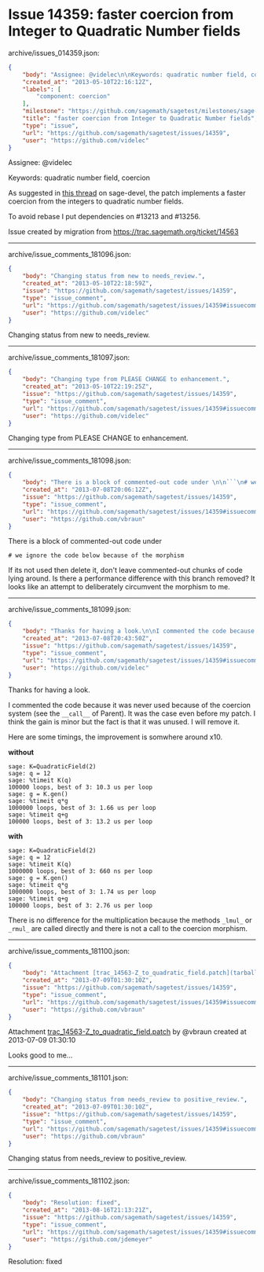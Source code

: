 # Issue 14359: faster coercion from Integer to Quadratic Number fields

archive/issues_014359.json:
```json
{
    "body": "Assignee: @videlec\n\nKeywords: quadratic number field, coercion\n\nAs suggested in [this thread](https://groups.google.com/forum/?fromgroups=#!topic/sage-devel/ED9uYzAx190) on sage-devel, the patch implements a faster coercion from the integers to quadratic number fields.\n\nTo avoid rebase I put dependencies on #13213 and #13256.\n\nIssue created by migration from https://trac.sagemath.org/ticket/14563\n\n",
    "created_at": "2013-05-10T22:16:12Z",
    "labels": [
        "component: coercion"
    ],
    "milestone": "https://github.com/sagemath/sagetest/milestones/sage-5.12",
    "title": "faster coercion from Integer to Quadratic Number fields",
    "type": "issue",
    "url": "https://github.com/sagemath/sagetest/issues/14359",
    "user": "https://github.com/videlec"
}
```
Assignee: @videlec

Keywords: quadratic number field, coercion

As suggested in [this thread](https://groups.google.com/forum/?fromgroups=#!topic/sage-devel/ED9uYzAx190) on sage-devel, the patch implements a faster coercion from the integers to quadratic number fields.

To avoid rebase I put dependencies on #13213 and #13256.

Issue created by migration from https://trac.sagemath.org/ticket/14563





---

archive/issue_comments_181096.json:
```json
{
    "body": "Changing status from new to needs_review.",
    "created_at": "2013-05-10T22:18:59Z",
    "issue": "https://github.com/sagemath/sagetest/issues/14359",
    "type": "issue_comment",
    "url": "https://github.com/sagemath/sagetest/issues/14359#issuecomment-181096",
    "user": "https://github.com/videlec"
}
```

Changing status from new to needs_review.



---

archive/issue_comments_181097.json:
```json
{
    "body": "Changing type from PLEASE CHANGE to enhancement.",
    "created_at": "2013-05-10T22:19:25Z",
    "issue": "https://github.com/sagemath/sagetest/issues/14359",
    "type": "issue_comment",
    "url": "https://github.com/sagemath/sagetest/issues/14359#issuecomment-181097",
    "user": "https://github.com/videlec"
}
```

Changing type from PLEASE CHANGE to enhancement.



---

archive/issue_comments_181098.json:
```json
{
    "body": "There is a block of commented-out code under \n\n```\n# we ignore the code below because of the morphism \n```\n\nIf its not used then delete it, don't leave commented-out chunks of code lying around. Is there a performance difference with this branch removed? It looks like an attempt to deliberately circumvent the morphism to me.",
    "created_at": "2013-07-08T20:06:12Z",
    "issue": "https://github.com/sagemath/sagetest/issues/14359",
    "type": "issue_comment",
    "url": "https://github.com/sagemath/sagetest/issues/14359#issuecomment-181098",
    "user": "https://github.com/vbraun"
}
```

There is a block of commented-out code under 

```
# we ignore the code below because of the morphism 
```

If its not used then delete it, don't leave commented-out chunks of code lying around. Is there a performance difference with this branch removed? It looks like an attempt to deliberately circumvent the morphism to me.



---

archive/issue_comments_181099.json:
```json
{
    "body": "Thanks for having a look.\n\nI commented the code because it was never used because of the coercion system (see the `__call__` of Parent). It was the case even before my patch. I think the gain is minor but the fact is that it was unused. I will remove it.\n\nHere are some timings, the improvement is somwhere around x10.\n\n**without**\n\n```\nsage: K=QuadraticField(2)\nsage: q = 12   \nsage: %timeit K(q)\n100000 loops, best of 3: 10.3 us per loop\nsage: g = K.gen()\nsage: %timeit q*g\n1000000 loops, best of 3: 1.66 us per loop\nsage: %timeit q+g\n100000 loops, best of 3: 13.2 us per loop\n```\n\n\n**with**\n\n```\nsage: K=QuadraticField(2)\nsage: q = 12   \nsage: %timeit K(q)\n1000000 loops, best of 3: 660 ns per loop\nsage: g = K.gen()\nsage: %timeit q*g\n1000000 loops, best of 3: 1.74 us per loop\nsage: %timeit q+g\n100000 loops, best of 3: 2.76 us per loop\n```\n\n\nThere is no difference for the multiplication because the methods `_lmul_` or `_rmul_` are called directly and there is not a call to the coercion morphism.",
    "created_at": "2013-07-08T20:43:50Z",
    "issue": "https://github.com/sagemath/sagetest/issues/14359",
    "type": "issue_comment",
    "url": "https://github.com/sagemath/sagetest/issues/14359#issuecomment-181099",
    "user": "https://github.com/videlec"
}
```

Thanks for having a look.

I commented the code because it was never used because of the coercion system (see the `__call__` of Parent). It was the case even before my patch. I think the gain is minor but the fact is that it was unused. I will remove it.

Here are some timings, the improvement is somwhere around x10.

**without**

```
sage: K=QuadraticField(2)
sage: q = 12   
sage: %timeit K(q)
100000 loops, best of 3: 10.3 us per loop
sage: g = K.gen()
sage: %timeit q*g
1000000 loops, best of 3: 1.66 us per loop
sage: %timeit q+g
100000 loops, best of 3: 13.2 us per loop
```


**with**

```
sage: K=QuadraticField(2)
sage: q = 12   
sage: %timeit K(q)
1000000 loops, best of 3: 660 ns per loop
sage: g = K.gen()
sage: %timeit q*g
1000000 loops, best of 3: 1.74 us per loop
sage: %timeit q+g
100000 loops, best of 3: 2.76 us per loop
```


There is no difference for the multiplication because the methods `_lmul_` or `_rmul_` are called directly and there is not a call to the coercion morphism.



---

archive/issue_comments_181100.json:
```json
{
    "body": "Attachment [trac_14563-Z_to_quadratic_field.patch](tarball://root/attachments/some-uuid/ticket14563/trac_14563-Z_to_quadratic_field.patch) by @vbraun created at 2013-07-09 01:30:10\n\nLooks good to me...",
    "created_at": "2013-07-09T01:30:10Z",
    "issue": "https://github.com/sagemath/sagetest/issues/14359",
    "type": "issue_comment",
    "url": "https://github.com/sagemath/sagetest/issues/14359#issuecomment-181100",
    "user": "https://github.com/vbraun"
}
```

Attachment [trac_14563-Z_to_quadratic_field.patch](tarball://root/attachments/some-uuid/ticket14563/trac_14563-Z_to_quadratic_field.patch) by @vbraun created at 2013-07-09 01:30:10

Looks good to me...



---

archive/issue_comments_181101.json:
```json
{
    "body": "Changing status from needs_review to positive_review.",
    "created_at": "2013-07-09T01:30:10Z",
    "issue": "https://github.com/sagemath/sagetest/issues/14359",
    "type": "issue_comment",
    "url": "https://github.com/sagemath/sagetest/issues/14359#issuecomment-181101",
    "user": "https://github.com/vbraun"
}
```

Changing status from needs_review to positive_review.



---

archive/issue_comments_181102.json:
```json
{
    "body": "Resolution: fixed",
    "created_at": "2013-08-16T21:13:21Z",
    "issue": "https://github.com/sagemath/sagetest/issues/14359",
    "type": "issue_comment",
    "url": "https://github.com/sagemath/sagetest/issues/14359#issuecomment-181102",
    "user": "https://github.com/jdemeyer"
}
```

Resolution: fixed
